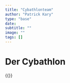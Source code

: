 ```yaml
---
title: "Cybathlonteam"
author: "Patrick Kary"
type: "base"
date: 
subtitle: ""
image: ""
tags: []
---
```


# Der Cybathlon


{{<youtube b5ILl7gT4X8>}}